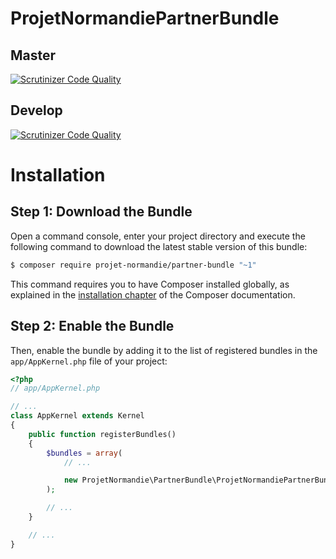 ProjetNormandiePartnerBundle
===========================

Master
------

[![Scrutinizer Code Quality](https://scrutinizer-ci.com/g/projet-normandie/PartnerBundle/badges/quality-score.png?b=master)](https://scrutinizer-ci.com/g/projet-normandie/PartnerBundle/?branch=master)

Develop
-------

[![Scrutinizer Code Quality](https://scrutinizer-ci.com/g/projet-normandie/PartnerBundle/badges/quality-score.png?b=develop)](https://scrutinizer-ci.com/g/projet-normandie/PartnerBundle/?branch=develop)

Installation
============

Step 1: Download the Bundle
---------------------------

Open a command console, enter your project directory and execute the
following command to download the latest stable version of this bundle:

```bash
$ composer require projet-normandie/partner-bundle "~1"
```

This command requires you to have Composer installed globally, as explained
in the [installation chapter](https://getcomposer.org/doc/00-intro.md)
of the Composer documentation.

Step 2: Enable the Bundle
-------------------------

Then, enable the bundle by adding it to the list of registered bundles
in the `app/AppKernel.php` file of your project:

```php
<?php
// app/AppKernel.php

// ...
class AppKernel extends Kernel
{
    public function registerBundles()
    {
        $bundles = array(
            // ...

            new ProjetNormandie\PartnerBundle\ProjetNormandiePartnerBundle(),
        );

        // ...
    }

    // ...
}
```
